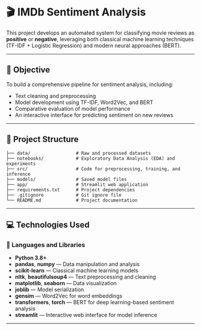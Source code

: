 # 🎬 IMDb Sentiment Analysis

This project develops an automated system for classifying movie reviews as **positive** or **negative**, leveraging both classical machine learning techniques (TF-IDF + Logistic Regression) and modern neural approaches (BERT).

---

## 🧠 Objective

To build a comprehensive pipeline for sentiment analysis, including:
- Text cleaning and preprocessing
- Model development using TF-IDF, Word2Vec, and BERT
- Comparative evaluation of model performance
- An interactive interface for predicting sentiment on new reviews

---

## 📁 Project Structure
```
├── data/                 # Raw and processed datasets
├── notebooks/            # Exploratory Data Analysis (EDA) and experiments
├── src/                  # Code for preprocessing, training, and inference
├── models/               # Saved model files
├── app/                  # Streamlit web application
├── requirements.txt      # Project dependencies
├── .gitignore            # Git ignore file
└── README.md             # Project documentation
```

---

## 💻 Technologies Used

### 🧰 Languages and Libraries
- **Python 3.8+**  
- **pandas**, **numpy** — Data manipulation and analysis  
- **scikit-learn** — Classical machine learning models  
- **nltk**, **beautifulsoup4** — Text preprocessing and cleaning  
- **matplotlib**, **seaborn** — Data visualization  
- **joblib** — Model serialization  
- **gensim** — Word2Vec for word embeddings  
- **transformers**, **torch** — BERT for deep learning-based sentiment analysis  
- **streamlit** — Interactive web interface for model inference  

---
